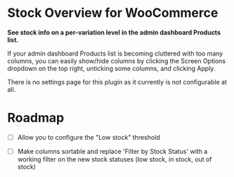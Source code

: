# Stock Overview for WooCommerce
**See stock info on a per-variation level in the admin dashboard Products list.**

If your admin dashboard Products list is becoming cluttered with too many columns, you can easily show/hide columns by clicking the Screen Options dropdown on the top right, unticking some columns, and clicking Apply.

There is no settings page for this plugin as it currently is not configurable at all.

# Roadmap
- [ ] Allow you to configure the "Low stock" threshold
- [ ] Make columns sortable and replace 'Filter by Stock Status' with a working filter on the new stock statuses (low stock, in stock, out of stock)

